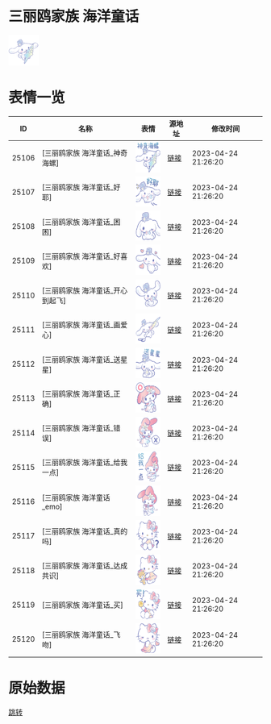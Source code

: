 # 三丽鸥家族 海洋童话

<img src="./cover.png" height="60" alt="cover" />

# 表情一览

|ID|名称|表情|源地址|修改时间|
|----|----|----|----|----|
|25106|[三丽鸥家族 海洋童话_神奇海螺]|<img src="./pic/025106_%5B三丽鸥家族 海洋童话_神奇海螺%5D.png" height="60" alt="神奇海螺"/>|[链接](https://i0.hdslb.com/bfs/garb/c2ef010a2764534b45a4889a01e7fd416e975be9.png)|2023-04-24 21:26:20|
|25107|[三丽鸥家族 海洋童话_好耶]|<img src="./pic/025107_%5B三丽鸥家族 海洋童话_好耶%5D.png" height="60" alt="好耶"/>|[链接](https://i0.hdslb.com/bfs/garb/98fea4fffae17cd1a98a7daacc2b5ee7089295df.png)|2023-04-24 21:26:20|
|25108|[三丽鸥家族 海洋童话_困困]|<img src="./pic/025108_%5B三丽鸥家族 海洋童话_困困%5D.png" height="60" alt="困困"/>|[链接](https://i0.hdslb.com/bfs/garb/e3e93cc5d91b9621341e6f796eed2cfca74d5161.png)|2023-04-24 21:26:20|
|25109|[三丽鸥家族 海洋童话_好喜欢]|<img src="./pic/025109_%5B三丽鸥家族 海洋童话_好喜欢%5D.png" height="60" alt="好喜欢"/>|[链接](https://i0.hdslb.com/bfs/garb/a9eb48d9952621c7802ff371a6992848fa069974.png)|2023-04-24 21:26:20|
|25110|[三丽鸥家族 海洋童话_开心到起飞]|<img src="./pic/025110_%5B三丽鸥家族 海洋童话_开心到起飞%5D.png" height="60" alt="开心到起飞"/>|[链接](https://i0.hdslb.com/bfs/garb/99017b371d0eed21a3d136de4e4f736caa8ebdc4.png)|2023-04-24 21:26:20|
|25111|[三丽鸥家族 海洋童话_画爱心]|<img src="./pic/025111_%5B三丽鸥家族 海洋童话_画爱心%5D.png" height="60" alt="画爱心"/>|[链接](https://i0.hdslb.com/bfs/garb/95b3cfdd2f07d67bdea571a4001c36efc369bd91.png)|2023-04-24 21:26:20|
|25112|[三丽鸥家族 海洋童话_送星星]|<img src="./pic/025112_%5B三丽鸥家族 海洋童话_送星星%5D.png" height="60" alt="送星星"/>|[链接](https://i0.hdslb.com/bfs/garb/1d9b0f0e02dee82c72c8ce1d553ddc3694384b12.png)|2023-04-24 21:26:20|
|25113|[三丽鸥家族 海洋童话_正确]|<img src="./pic/025113_%5B三丽鸥家族 海洋童话_正确%5D.png" height="60" alt="正确"/>|[链接](https://i0.hdslb.com/bfs/garb/0d0ff9ea066aabb02b78d802b463e639e8e3dd0e.png)|2023-04-24 21:26:20|
|25114|[三丽鸥家族 海洋童话_错误]|<img src="./pic/025114_%5B三丽鸥家族 海洋童话_错误%5D.png" height="60" alt="错误"/>|[链接](https://i0.hdslb.com/bfs/garb/37bc5c028ba0958fe00eeb97a5ff39098ef05c1c.png)|2023-04-24 21:26:20|
|25115|[三丽鸥家族 海洋童话_给我一点]|<img src="./pic/025115_%5B三丽鸥家族 海洋童话_给我一点%5D.png" height="60" alt="给我一点"/>|[链接](https://i0.hdslb.com/bfs/garb/1ed6bd293737d36a54897b8b9a17d8788d1d4c2b.png)|2023-04-24 21:26:20|
|25116|[三丽鸥家族 海洋童话_emo]|<img src="./pic/025116_%5B三丽鸥家族 海洋童话_emo%5D.png" height="60" alt="emo"/>|[链接](https://i0.hdslb.com/bfs/garb/11c925e028f8be4ce0feced7a1181c6206027a46.png)|2023-04-24 21:26:20|
|25117|[三丽鸥家族 海洋童话_真的吗]|<img src="./pic/025117_%5B三丽鸥家族 海洋童话_真的吗%5D.png" height="60" alt="真的吗"/>|[链接](https://i0.hdslb.com/bfs/garb/efd52f4d7ba748beaf490ebfeb857d1ca8ffebe9.png)|2023-04-24 21:26:20|
|25118|[三丽鸥家族 海洋童话_达成共识]|<img src="./pic/025118_%5B三丽鸥家族 海洋童话_达成共识%5D.png" height="60" alt="达成共识"/>|[链接](https://i0.hdslb.com/bfs/garb/800044e505adea770ff92e204f98ab633da4e852.png)|2023-04-24 21:26:20|
|25119|[三丽鸥家族 海洋童话_买]|<img src="./pic/025119_%5B三丽鸥家族 海洋童话_买%5D.png" height="60" alt="买"/>|[链接](https://i0.hdslb.com/bfs/garb/b2353535725baf9a27a6cc40a39e16317762d63a.png)|2023-04-24 21:26:20|
|25120|[三丽鸥家族 海洋童话_飞吻]|<img src="./pic/025120_%5B三丽鸥家族 海洋童话_飞吻%5D.png" height="60" alt="飞吻"/>|[链接](https://i0.hdslb.com/bfs/garb/7110736701ed1abea2864ee8b2cf68545f06fbf5.png)|2023-04-24 21:26:20|

# 原始数据

[跳转](./raw.json)

